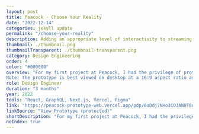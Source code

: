 ```yaml
---
layout: post
title: Peacock - Choose Your Reality
date: "2022-12-14"
categories: jekyll update
permalink: "/choose-your-reality"
description: Adding an appropriate level of interactivity to streaming
thumbnail: ./thumbnail.png
thumbnailTransparent: ./thumbnail-transparent.png
category: Design Engineering
order: 4
color: "#000000"
overview: "For my first project at Peacock, I had the privilege of prototyping a new interactive feature called Choose Your Reality alongside fellow Design Engineers. The feature allows storytellers to introduce interactive moments into their content that branch off from the main cut. Our prototype used Real Housewives as a test case, and we allowed users to choose exclusive confessionals at key moments. To understand people's preferences around streaming interactivity, dial in the appropriate level of interactivity, and arrive at the spec we delivered to engineering, our web-based prototype went through three rounds of moderated user testing on TVs, including one at Bravocon (think Comic-Con for reality TV fans). We even got written up in TechCrunch! I was honored to get to collaborate with so cross-functionally, and my main contribution was implementing the interactive modal as well as overseeing the user testing at Bravocon. \
Note: the prototype is best viewed on desktop at a 16:9 aspect ratio as it's designed to simulate a TV experience. It can be controlled with the arrow, enter, and backspace keys. The first interactive moment is around the 13:50 mark. You can use the \"[\" and \"]\" keys to fast-forward/rewind."
role: Design Engineer
duration: "3 months"
year: 2022
tools: "React, GraphQL, Next.js, Vercel, Figma"
link: "https://peacock-prototype-web.vercel.app/pdp/6aDdj7NHo3COJAN8T8dcX3"
linkSource: "View Prototype (protected)"
shortDescription: "For my first project at Peacock, I had the privilege of prototyping a new feature that allows storytellers to add interactivity to TV shows and movies. My main contribution was implementing the interactive modal functionality, styling, and animations as well as overseeing a round of user testing."
noIndex: true
---
```

